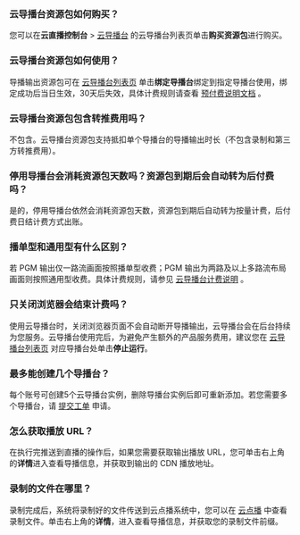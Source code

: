 [](id:q1)
### 云导播台资源包如何购买？
您可以在**云直播控制台** > [云导播台](https://console.cloud.tencent.com/live/caster) 的云导播台列表页单击**购买资源包**进行购买。

[](id:q2)
### 云导播台资源包如何使用？
导播输出资源包可在 [云导播台列表页](https://console.cloud.tencent.com/live/caster) 单击**绑定导播台**绑定到指定导播台使用，绑定成功后当日生效，30天后失效，具体计费规则请查看 [预付费说明文档](https://cloud.tencent.com/document/product/267/48122) 。

[](id:q3)
### 云导播台资源包包含转推费用吗？
不包含。云导播台资源包支持抵扣单个导播台的导播输出时长（不包含录制和第三方转推费用）。

[](id:q4)
### 停用导播台会消耗资源包天数吗？资源包到期后会自动转为后付费吗？
是的，停用导播台依然会消耗资源包天数，资源包到期后自动转为按量计费，后付费日结计费方式出账。

[](id:q5)

### 播单型和通用型有什么区别？
若 PGM 输出仅一路流画面按照播单型收费；PGM 输出为两路及以上多路流布局画面则按照通用型收费。具体计费规则，请参见 [云导播台计费说明](https://cloud.tencent.com/document/product/267/42167) 。

[](id:q6)
### 只关闭浏览器会结束计费吗？
使用云导播台时，关闭浏览器页面不会自动断开导播输出，云导播台会在后台持续为您服务。云导播台使用完后，为避免产生额外的产品服务费用，建议您在 [云导播台列表页](https://console.cloud.tencent.com/live/caster) 对应导播台处单击**停止运行**。

[](id:q7)
### 最多能创建几个导播台？
每个账号可创建5个云导播台实例，删除导播台实例后即可重新添加。若您需要多个导播台，请 [提交工单](https://console.cloud.tencent.com/workorder/category) 申请。

[](id:q8)
### 怎么获取播放 URL？
在执行完推送到直播的操作后，如果您需要获取输出播放 URL，您可单击右上角的**详情**进入查看导播信息，并获取到输出的 CDN 播放地址。

[](id:q9)
### 录制的文件在哪里？
录制完成后，系统将录制好的文件传送到云点播系统中，您可以在 [云点播](https://console.cloud.tencent.com/vod/overview) 中查看录制文件。单击右上角的**详情**，进入查看导播信息，并获取您的录制文件前缀。
